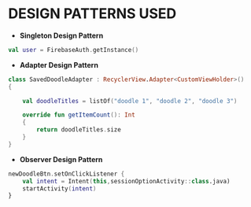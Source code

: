 

# DESIGN PATTERNS USED #

* **Singleton Design Pattern**
```kotlin
val user = FirebaseAuth.getInstance()
```
* **Adapter Design Pattern**

```kotlin
class SavedDoodleAdapter : RecyclerView.Adapter<CustomViewHolder>()
{

    val doodleTitles = listOf("doodle 1", "doodle 2", "doodle 3")

    override fun getItemCount(): Int 
    {
        return doodleTitles.size
    }
}

```

* **Observer Design Pattern**
```kotlin        
newDoodleBtn.setOnClickListener {
    val intent = Intent(this,sessionOptionActivity::class.java)
    startActivity(intent)
}
```